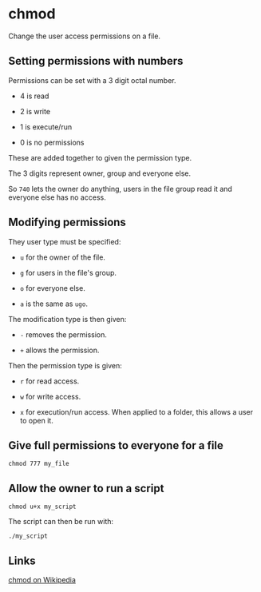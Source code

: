 # chmod

Change the user access permissions on a file.


## Setting permissions with numbers

Permissions can be set with a 3 digit octal number.

- 4 is read

- 2 is write

- 1 is execute/run

- 0 is no permissions

These are added together to given the permission type.

The 3 digits represent owner, group and everyone else.

So `740` lets the owner do anything, users in the file group read it and
everyone else has no access.


## Modifying permissions

They user type must be specified:

- `u` for the owner of the file.

- `g` for users in the file's group.

- `o` for everyone else.

- `a` is the same as `ugo`.


The modification type is then given:

- `-` removes the permission.

- `+` allows the permission.


Then the permission type is given:

- `r` for read access.

- `w` for write access.

- `x` for execution/run access.
  When applied to a folder, this allows a user to open it.


## Give full permissions to everyone for a file

	chmod 777 my_file


## Allow the owner to run a script

	chmod u+x my_script

The script can then be run with:

	./my_script


## Links

[chmod on Wikipedia](http://en.wikipedia.org/wiki/Chmod)

